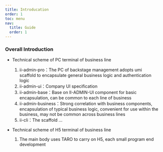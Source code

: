 ```yaml
---
title: Introducation
order: 1
toc: menu
nav:
  title: Guide
  order: 1
---
```


### Overall Introduction

- Technical scheme of PC terminal of business line

  1. ii-admin-pro：The PC of backstage management adopts umi scaffold to encapsulate general business logic and authentication logic
  2. ii-admin-ui：Company UI specification
  3. ii-admin-base：Base on II-ADMIN-UI component for basic encapsulation, can be common to each line of business
  4. ii-admin-business：Strong correlation with business components, encapsulation of typical business logic, convenient for use within the business, may not be common across business lines
  5. ii-cli：The scaffold
     ...

- Technical scheme of H5 terminal of business line
  1. The main body uses TARO to carry on H5, each small program end development
